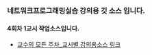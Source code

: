 ### 네트워크프로그래밍실습 강의용 깃 소스 입니다.
#### 4회차 1교시 작업소스입니다.
- [교수의 모든 주차_교시별 강의용소스 링크](https://github.com/miniplugin/kimilguk-boot3/branches/all)
